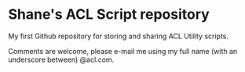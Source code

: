<h1>Shane's ACL Script repository</h1>

My first Github repository for storing and sharing ACL Utility scripts. 

Comments are welcome, please e-mail me using my full name (with an underscore between) @acl.com. 